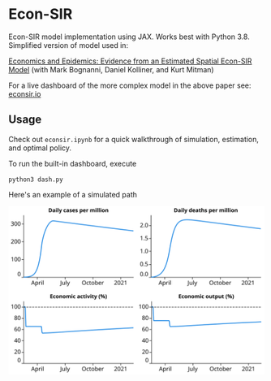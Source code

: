 # Econ-SIR

Econ-SIR model implementation using JAX. Works best with Python 3.8. Simplified version of model used in:

[Economics and Epidemics: Evidence from an Estimated Spatial Econ-SIR Model](http://doughanley.com/files/papers/COVID.pdf) (with Mark Bognanni, Daniel Kolliner, and Kurt Mitman)

For a live dashboard of the more complex model in the above paper see: [econsir.io](econsir.io)

## Usage

Check out `econsir.ipynb` for a quick walkthrough of simulation, estimation, and optimal policy.

To run the built-in dashboard, execute
```
python3 dash.py
```

Here's an example of a simulated path

![simulated path](simul.svg)
